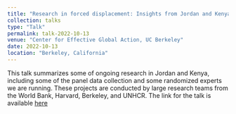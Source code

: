 ```yaml
---
title: "Research in forced displacement: Insights from Jordan and Kenya"
collection: talks
type: "Talk"
permalink: talk-2022-10-13
venue: "Center for Effective Global Action, UC Berkeley"
date: 2022-10-13
location: "Berkeley, California"
---
```


This talk summarizes some of ongoing research in Jordan and Kenya, including some of the panel data collection and some randomized experts we are running. These projects are conducted by large research teams from the World Bank, Harvard, Berkeley, and UNHCR.
The link for the talk is available [here](https://youtu.be/VOC_--aNS0g?t=908)
